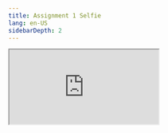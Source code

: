 ```yaml
---
title: Assignment 1 Selfie
lang: en-US
sidebarDepth: 2
---
```


<iframe src="https://localhost:8080/page.html">
</iframe>



